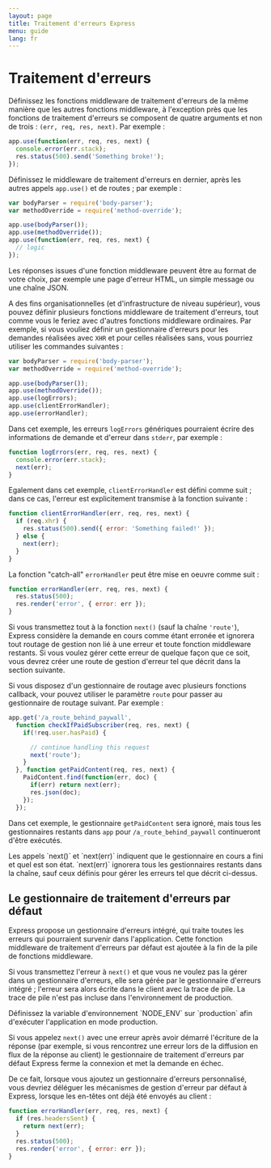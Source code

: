 ```yaml
---
layout: page
title: Traitement d'erreurs Express
menu: guide
lang: fr
---
```


# Traitement d'erreurs

Définissez les fonctions middleware de traitement d'erreurs de la même manière que les autres fonctions middleware,
à l'exception près que les fonctions de traitement d'erreurs se composent de quatre arguments et non de trois :
`(err, req, res, next)`. Par exemple :

```js
app.use(function(err, req, res, next) {
  console.error(err.stack);
  res.status(500).send('Something broke!');
});
```

Définissez le middleware de traitement d'erreurs en dernier, après les autres appels `app.use()` et de routes ; par exemple :

```js
var bodyParser = require('body-parser');
var methodOverride = require('method-override');

app.use(bodyParser());
app.use(methodOverride());
app.use(function(err, req, res, next) {
  // logic
});
```

Les réponses issues d'une fonction middleware peuvent être au format de votre choix, par exemple une page d'erreur HTML, un simple message ou une chaîne JSON.

A des fins organisationnelles (et d'infrastructure de niveau supérieur), vous pouvez définir plusieurs fonctions middleware de traitement d'erreurs, tout comme vous le feriez avec d'autres fonctions middleware ordinaires.
Par exemple, si vous vouliez définir un gestionnaire d'erreurs pour les demandes réalisées avec `XHR` et pour celles réalisées sans, vous pourriez utiliser les commandes suivantes :

```js
var bodyParser = require('body-parser');
var methodOverride = require('method-override');

app.use(bodyParser());
app.use(methodOverride());
app.use(logErrors);
app.use(clientErrorHandler);
app.use(errorHandler);
```

Dans cet exemple, les erreurs `logErrors` génériques pourraient écrire des informations de demande et d'erreur dans `stderr`, par exemple :

```js
function logErrors(err, req, res, next) {
  console.error(err.stack);
  next(err);
}
```

Egalement dans cet exemple, `clientErrorHandler` est défini comme suit ; dans ce cas, l'erreur est explicitement transmise à la fonction suivante :

```js
function clientErrorHandler(err, req, res, next) {
  if (req.xhr) {
    res.status(500).send({ error: 'Something failed!' });
  } else {
    next(err);
  }
}
```

La fonction "catch-all" `errorHandler` peut être mise en oeuvre comme suit :

```js
function errorHandler(err, req, res, next) {
  res.status(500);
  res.render('error', { error: err });
}
```

Si vous transmettez tout à la fonction `next()` (sauf la chaîne `'route'`), Express considère la demande en cours
comme étant erronée et ignorera tout routage de gestion non lié à une erreur et toute fonction middleware restants. Si vous voulez gérer cette erreur de quelque façon que ce soit, vous devrez créer
une route de gestion d'erreur tel que décrit dans la section suivante.

Si vous disposez d'un gestionnaire de routage avec plusieurs fonctions callback, vour pouvez utiliser le paramètre `route` pour passer au gestionnaire de routage suivant.  Par exemple :

```js
app.get('/a_route_behind_paywall',
  function checkIfPaidSubscriber(req, res, next) {
    if(!req.user.hasPaid) {

      // continue handling this request
      next('route');
    }
  }, function getPaidContent(req, res, next) {
    PaidContent.find(function(err, doc) {
      if(err) return next(err);
      res.json(doc);
    });
  });
```

Dans cet exemple, le gestionnaire `getPaidContent` sera ignoré, mais tous les gestionnaires restants dans `app` pour `/a_route_behind_paywall` continueront d'être exécutés.

<div class="doc-box doc-info" markdown="1">
Les appels `next()` et `next(err)` indiquent que le gestionnaire en cours a fini et quel est son état.
`next(err)` ignorera tous les gestionnaires restants dans la chaîne, sauf ceux définis pour gérer les erreurs tel que décrit ci-dessus.
</div>

## Le gestionnaire de traitement d'erreurs par défaut

Express propose un gestionnaire d'erreurs intégré, qui traite toutes les erreurs qui pourraient survenir dans l'application. Cette fonction middleware de traitement d'erreurs par défaut est ajoutée à la fin de la pile de fonctions middleware.

Si vous transmettez l'erreur à `next()` et que vous ne voulez pas la gérer dans
un gestionnaire d'erreurs, elle sera gérée par le gestionnaire d'erreurs intégré ; l'erreur sera alors écrite dans le client avec la
trace de pile. La trace de pile n'est pas incluse dans l'environnement de production.

<div class="doc-box doc-info" markdown="1">
Définissez la variable d'environnement `NODE_ENV` sur `production` afin d'exécuter l'application en mode production.
</div>

Si vous appelez `next()` avec une erreur après avoir démarré l'écriture de la
réponse (par exemple, si vous rencontrez une erreur lors de la diffusion en flux de la
réponse au client) le gestionnaire de traitement d'erreurs par défaut Express ferme la
connexion et met la demande en échec.

De ce fait, lorsque vous ajoutez un gestionnaire d'erreurs personnalisé, vous devriez déléguer
les mécanismes de gestion d'erreur par défaut à Express, lorsque les en-têtes
ont déjà été envoyés au client :

```js
function errorHandler(err, req, res, next) {
  if (res.headersSent) {
    return next(err);
  }
  res.status(500);
  res.render('error', { error: err });
}
```
